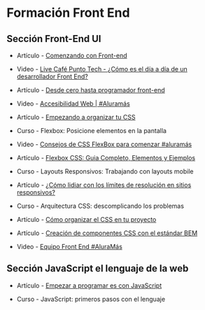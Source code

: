 # Formación Front End

## Sección Front-End UI

* Artículo - [Comenzando con Front-end](https://www.aluracursos.com/blog/comenzando-con-front-end)

* Video - [Live Café Punto Tech - ¿Cómo es el día a día de un desarrollador Front End?](https://www.youtube.com/watch?v=rf7Yb1INgtQ&t=1869s)

* Artículo - [Desde cero hasta programador front-end](https://www.aluracursos.com/blog/desde-cero-hasta-programador-front-end)

* Video - [Accesibilidad Web | #Aluramás](https://www.youtube.com/watch?v=ngMOsuZL-XE&list=PLNKOkLkhi1KceHPDvWE7ZkPW7betyiAG0&index=39&t=2s)

* Artículo - [Empezando a organizar tu CSS](https://www.aluracursos.com/blog/empezando-a-organizar-tu-css)

* Curso - Flexbox: Posicione elementos en la pantalla

* Video - [Consejos de CSS FlexBox para comenzar #aluramás](https://www.youtube.com/watch?v=EB4vWLzfVcI&list=PLNKOkLkhi1KceHPDvWE7ZkPW7betyiAG0&index=37)

* Artículo - [Flexbox CSS: Guia Completo, Elementos y Ejemplos](https://www.aluracursos.com/blog/flexbox-css-guia-completo-elementos-y-ejemplos)

* Curso - Layouts Responsivos: Trabajando con layouts mobile

* Artículo - [¿Cómo lidiar con los límites de resolución en sitios responsivos?](https://www.aluracursos.com/blog/como-lidiar-con-los-limites-de-resolucion-en-sitios-responsivos)

* Curso - Arquitectura CSS: descomplicando los problemas

* Artículo - [Cómo organizar el CSS en tu proyecto](https://www.aluracursos.com/blog/como-organizar-el-css-en-tu-proyecto)

* Artículo - [Creación de componentes CSS con el estándar BEM](https://www.aluracursos.com/blog/creacion-de-componentes-css-con-el-estandar-bem)

* Video - [Equipo Front End #AluraMás](https://www.youtube.com/watch?v=rpvrLaBQwgg)

## Sección JavaScript el lenguaje de la web

* Artículo - [Empezar a programar es con JavaScript](https://www.aluracursos.com/blog/empezar-a-programar-es-con-javascript)

* Curso - JavaScript: primeros pasos con el lenguaje
